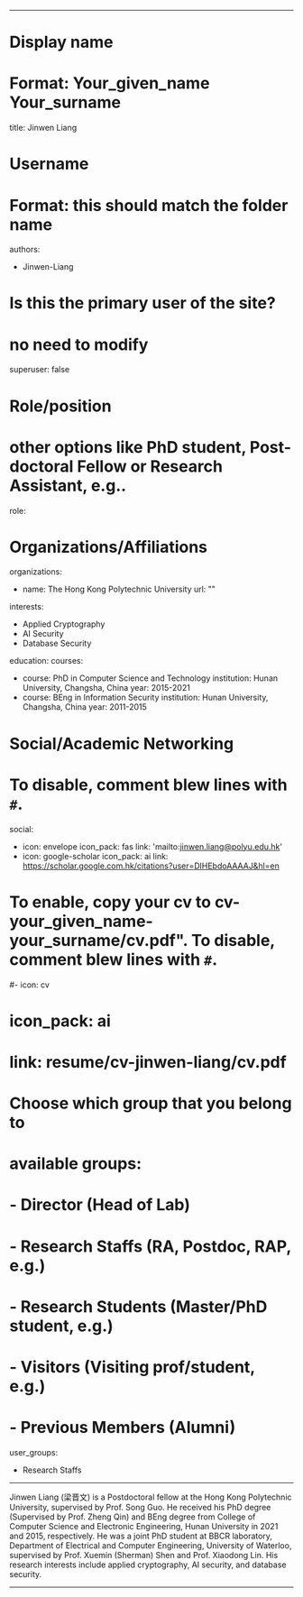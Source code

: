 
---
# Display name
# Format: Your_given_name Your_surname 
title: Jinwen Liang

# Username
# Format: this should match the folder name
authors:
- Jinwen-Liang

# Is this the primary user of the site?
# no need to modify 
superuser: false

# Role/position
# other options like PhD student, Post-doctoral Fellow or Research Assistant, e.g..
role: 

# Organizations/Affiliations
organizations:
- name: The Hong Kong Polytechnic University
  url: ""

interests:
- Applied Cryptography
- AI Security
- Database Security

education:
  courses:
  - course: PhD in Computer Science and Technology
    institution: Hunan University, Changsha, China
    year: 2015-2021
  - course: BEng in Information Security
    institution: Hunan University, Changsha, China
    year: 2011-2015

# Social/Academic Networking
# To disable, comment blew lines with `#`.
social:
- icon: envelope
  icon_pack: fas
  link: 'mailto:jinwen.liang@polyu.edu.hk'
- icon: google-scholar
  icon_pack: ai
  link: https://scholar.google.com.hk/citations?user=DlHEbdoAAAAJ&hl=en


# To enable, copy your cv to cv-your_given_name-your_surname/cv.pdf". To disable, comment blew lines with `#`.
#- icon: cv
#  icon_pack: ai
#  link: resume/cv-jinwen-liang/cv.pdf

# Choose which group that you belong to
#  available groups:
#  - Director (Head of Lab)
#  - Research Staffs (RA, Postdoc, RAP, e.g.)
#  - Research Students (Master/PhD student, e.g.)
#  - Visitors (Visiting prof/student, e.g.)
#  - Previous Members (Alumni)
user_groups:
- Research Staffs
---

Jinwen Liang (梁晋文) is a Postdoctoral fellow at the Hong Kong Polytechnic University, supervised by Prof. Song Guo. He received his PhD degree (Supervised by Prof. Zheng Qin) and BEng degree from College of Computer Science and Electronic Engineering, Hunan University in 2021 and 2015, respectively. He was a joint PhD student at BBCR laboratory, Department of Electrical and Computer Engineering, University of Waterloo, supervised by Prof. Xuemin (Sherman) Shen and Prof. Xiaodong Lin. His research interests include applied cryptography, AI security, and database security. 


---
